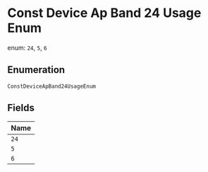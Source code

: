 
# Const Device Ap Band 24 Usage Enum

enum: `24`, `5`, `6`

## Enumeration

`ConstDeviceApBand24UsageEnum`

## Fields

| Name |
|  --- |
| `24` |
| `5` |
| `6` |

